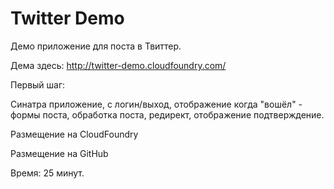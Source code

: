 Twitter Demo
============

Демо приложение для поста в Твиттер.

Дема здесь: http://twitter-demo.cloudfoundry.com/

Первый шаг:

Синатра приложение, с логин/выход, отображение когда "вошёл" - формы поста,
обработка поста, редирект, отображение подтверждение.

Размещение на CloudFoundry

Размещение на GitHub

Время: 25 минут.
